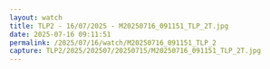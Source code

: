 ```yaml
---
layout: watch
title: TLP2 - 16/07/2025 - M20250716_091151_TLP_2T.jpg
date: 2025-07-16 09:11:51
permalink: /2025/07/16/watch/M20250716_091151_TLP_2
capture: TLP2/2025/202507/20250715/M20250716_091151_TLP_2T.jpg
---
```

